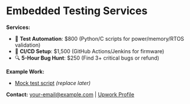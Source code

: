 # Embedded Testing Services  
**Services:**  
- 🤖 **Test Automation**: $800 (Python/C scripts for power/memory/RTOS validation)  
- 🔄 **CI/CD Setup**: $1,500 (GitHub Actions/Jenkins for firmware)  
- 🔍 **5-Hour Bug Hunt**: $250 (Find 3+ critical bugs or refund)  

**Example Work:**  
- [Mock test script](https://github.com/yourusername/mock-test) *(replace later)*  

**Contact:** your-email@example.com | [Upwork Profile](your-upwork-link)  
